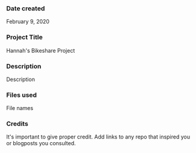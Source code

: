 ### Date created
February 9, 2020

### Project Title
Hannah's Bikeshare Project

### Description
Description

### Files used
File names

### Credits
It's important to give proper credit. Add links to any repo that inspired you or blogposts you consulted.

